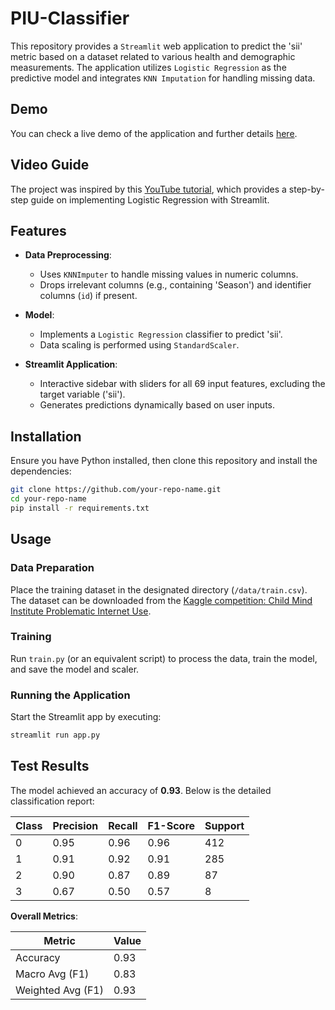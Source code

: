 # PIU-Classifier

This repository provides a `Streamlit` web application to predict the 'sii' metric based on a dataset related to various health and demographic measurements. The application utilizes `Logistic Regression` as the predictive model and integrates `KNN Imputation` for handling missing data.

## Demo

You can check a live demo of the application and further details [here](https://youtu.be/1xjrEED2PS4).

## Video Guide

The project was inspired by this [YouTube tutorial](https://www.youtube.com/watch?v=NfwfiyMi1lk&embeds_referring_euri=https%3A%2F%2Fwww.notion.so%2F&source_ve_path=MjM4NTE), which provides a step-by-step guide on implementing Logistic Regression with Streamlit.

## Features

- **Data Preprocessing**: 
  - Uses `KNNImputer` to handle missing values in numeric columns.
  - Drops irrelevant columns (e.g., containing 'Season') and identifier columns (`id`) if present.
  
- **Model**: 
  - Implements a `Logistic Regression` classifier to predict 'sii'.
  - Data scaling is performed using `StandardScaler`.

- **Streamlit Application**:
  - Interactive sidebar with sliders for all 69 input features, excluding the target variable ('sii').
  - Generates predictions dynamically based on user inputs.

## Installation

Ensure you have Python installed, then clone this repository and install the dependencies:

```bash
git clone https://github.com/your-repo-name.git
cd your-repo-name
pip install -r requirements.txt
```

## Usage

### Data Preparation

Place the training dataset in the designated directory (`/data/train.csv`).  
The dataset can be downloaded from the [Kaggle competition: Child Mind Institute Problematic Internet Use](https://www.kaggle.com/competitions/child-mind-institute-problematic-internet-use/data).

### Training

Run `train.py` (or an equivalent script) to process the data, train the model, and save the model and scaler.

### Running the Application

Start the Streamlit app by executing:

```bash
streamlit run app.py
```

## Test Results

The model achieved an accuracy of **0.93**. Below is the detailed classification report:

| Class | Precision | Recall | F1-Score | Support |
|-------|-----------|--------|----------|---------|
| 0     | 0.95      | 0.96   | 0.96     | 412     |
| 1     | 0.91      | 0.92   | 0.91     | 285     |
| 2     | 0.90      | 0.87   | 0.89     | 87      |
| 3     | 0.67      | 0.50   | 0.57     | 8       |

**Overall Metrics**:

| Metric           | Value |
|------------------|-------|
| Accuracy         | 0.93  |
| Macro Avg (F1)   | 0.83  |
| Weighted Avg (F1)| 0.93  |
